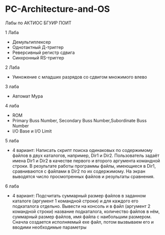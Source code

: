 # PC-Architecture-and-OS
Лабы по АКТИОС БГУИР ПОИТ

1 Лаба 
  - Демультиплексер
  - Однотактный Д-триггер
  - Реверсивный регистр сдвига
  - Синхронный RS-триггер

2 Лаба 
  - Умножение с младших разрядов со сдвигом множимого влево
    
3 лаба
  - Автомат Мура

4 лаба
  - ROM
  - Primary Buss Number, Secondary Buss Number,Subordinate Buss Number
  - I/O Base и I/O Limit

5 лаба
  - 4 вариант: Написать скрипт поиска одинаковых по содержимому файлов в двух каталогов, например, Dir1 и Dir2. Пользователь задаёт имена Dir1 и Dir2 в качестве первого и второго аргумента командной строки. В результате работы программы файлы, имеющиеся в Dir1, сравниваются с файлами в Dir2 по их содержимому. На экран выводятся число просмотренных файлов и результаты сравнения.

6 лаба
  - 4 вариант: Подсчитать суммарный размер файлов в заданном каталоге (аргумент 1 командной строки) и для каждого его подкаталога отдельно. Вывести на консоль и в файл (аргумент 2 командной строки) название подкаталога, количество файлов в нём, суммарный размер файлов, имя файла с наибольшим размером.
    Сначла создается исполняемый exe файл, потом вызвываем его и вводими необходимые параметры
    
